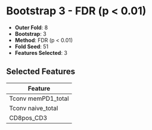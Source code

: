 # Bootstrap 3 - FDR (p < 0.01)

- **Outer Fold**: 8
- **Bootstrap**: 3
- **Method**: FDR (p < 0.01)
- **Fold Seed**: 51
- **Features Selected**: 3

## Selected Features

| Feature |
|---------|
| Tconv memPD1_total |
| Tconv naive_total |
| CD8pos_CD3 |
